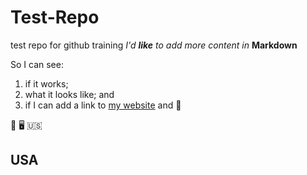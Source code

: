 # Test-Repo
test repo for github training
*I'd **like** to add more content in* **Markdown**

So I can see:

1. if it works;
2. what it looks like; and
3. if I can add a link to [my website](https://robincarnahan.app.cloud.gov/) and 🎉

💪 🖥 🇺🇸

## USA

